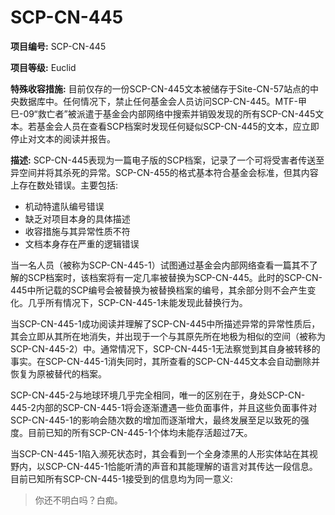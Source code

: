 # SCP-CN-445

**项目编号:** SCP-CN-445

**项目等级:** Euclid

**特殊收容措施:** 目前仅存的一份SCP-CN-445文本被储存于Site-CN-57站点的中央数据库中。任何情况下，禁止任何基金会人员访问SCP-CN-445。MTF-甲巳-09“救亡者”被派遣于基金会内部网络中搜索并销毁发现的所有SCP-CN-445文本。若基金会人员在查看SCP档案时发现任何疑似SCP-CN-445的文本，应立即停止对文本的阅读并报告。

**描述:** SCP-CN-445表现为一篇电子版的SCP档案，记录了一个可将受害者传送至异空间并将其杀死的异常。SCP-CN-455的格式基本符合基金会标准，但其内容上存在数处错误。主要包括:

- 机动特遣队编号错误
- 缺乏对项目本身的具体描述
- 收容措施与其异常性质不符
- 文档本身存在严重的逻辑错误

当一名人员（被称为SCP-CN-445-1）试图通过基金会内部网络查看一篇其不了解的SCP档案时，该档案将有一定几率被替换为SCP-CN-445。此时的SCP-CN-445中所记载的SCP编号会被替换为被替换档案的编号，其余部分则不会产生变化。几乎所有情况下，SCP-CN-445-1未能发现此替换行为。

当SCP-CN-445-1成功阅读并理解了SCP-CN-445中所描述异常的异常性质后，其会立即从其所在地消失，并出现于一个与其原先所在地极为相似的空间（被称为SCP-CN-445-2）中。通常情况下，SCP-CN-445-1无法察觉到其自身被转移的事实。在SCP-CN-445-1消失同时，其所查看的SCP-CN-445文本会自动删除并恢复为原被替代的档案。

SCP-CN-445-2与地球环境几乎完全相同，唯一的区别在于，身处SCP-CN-445-2内部的SCP-CN-445-1将会逐渐遭遇一些负面事件，并且这些负面事件对SCP-CN-445-1的影响会随次数的增加而逐渐增大，最终发展至足以致死的强度。目前已知的所有SCP-CN-445-1个体均未能存活超过7天。

当SCP-CN-445-1陷入濒死状态时，其会看到一个全身漆黑的人形实体站在其视野内，以SCP-CN-445-1恰能听清的声音和其能理解的语言对其传达一段信息。目前已知所有SCP-CN-445-1接受到的信息均为同一意义:


> 你还不明白吗？白痴。
> 


